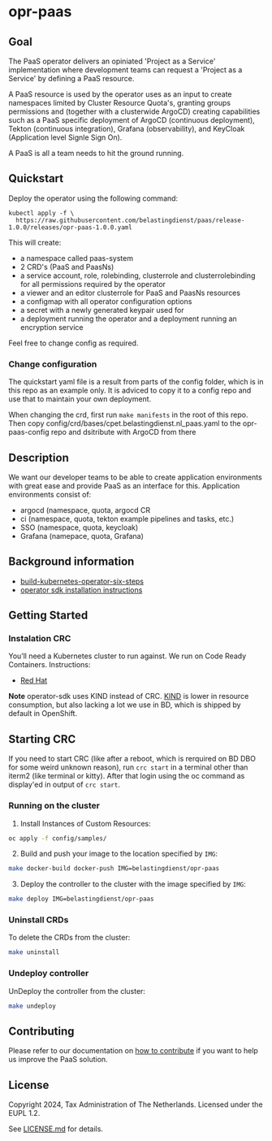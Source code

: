 # opr-paas

## Goal

The PaaS operator delivers an opiniated 'Project as a Service' implementation where
development teams can request a 'Project as a Service' by defining a PaaS resource.

A PaaS resource is used by the operator uses as an input to create namespaces
limited by Cluster Resource Quota's, granting groups permissions and (together
with a clusterwide ArgoCD) creating capabilities such as a PaaS specific deployment
of ArgoCD (continuous deployment), Tekton (continuous integration), Grafana (observability),
and KeyCloak (Application level Signle Sign On).

A PaaS is all a team needs to hit the ground running.

## Quickstart

Deploy the operator using the following command:
```
kubectl apply -f \
  https://raw.githubusercontent.com/belastingdienst/paas/release-1.0.0/releases/opr-paas-1.0.0.yaml
```

This will create:
- a namespace called paas-system
- 2 CRD's (PaaS and PaasNs)
- a service account, role, rolebinding, clusterrole and clusterrolebinding for all permissions required by the operator
- a viewer and an editor clusterrole for PaaS and PaasNs resources
- a configmap with all operator configuration options
- a secret with a newly generated keypair used for
- a deployment running the operator and a deployment running an encryption service

Feel free to change config as required.

### Change configuration
The quickstart yaml file is a result from parts of the config folder, which is in this repo as an example only.
It is adviced to copy it to a config repo and use that to maintain your own deployment.

When changing the crd, first run `make manifests` in the root of this repo.
Then copy config/crd/bases/cpet.belastingdienst.nl_paas.yaml to the opr-paas-config repo and dsitribute with ArgoCD from there

## Description
We want our developer teams to be able to create application environments with great ease and provide PaaS as an interface for this.
Application environments consist of:
- argocd (namespace, quota, argocd CR
- ci (namespace, quota, tekton example pipelines and tasks, etc.)
- SSO (namespace, quota, keycloak)
- Grafana (namepace, quota, Grafana)

## Background information
- [build-kubernetes-operator-six-steps](https://developers.redhat.com/articles/2021/09/07/build-kubernetes-operator-six-steps#setup_and_prerequisites)
- [operator sdk installation instructions](https://sdk.operatorframework.io/docs/installation/)

## Getting Started

### Instalation CRC
You’ll need a Kubernetes cluster to run against.
We run on Code Ready Containers. Instructions:
- [Red Hat](https://console.redhat.com/openshift/create/local)

**Note** operator-sdk uses KIND instead of CRC. [KIND](https://sigs.k8s.io/kind) is lower in resource consumption, but also lacking a lot we use in BD, which is shipped by default in OpenShift.

## Starting CRC
If you need to start CRC (like after a reboot, which is rerquired on BD DBO for some weird unknown reason), run `crc start` in a terminal other than iterm2 (like terminal or kitty).
After that login using the oc command as display'ed in output of `crc start`.

### Running on the cluster
1. Install Instances of Custom Resources:

```sh
oc apply -f config/samples/
```

2. Build and push your image to the location specified by `IMG`:

```sh
make docker-build docker-push IMG=belastingdienst/opr-paas
```

3. Deploy the controller to the cluster with the image specified by `IMG`:

```sh
make deploy IMG=belastingdienst/opr-paas
```

### Uninstall CRDs
To delete the CRDs from the cluster:

```sh
make uninstall
```

### Undeploy controller
UnDeploy the controller from the cluster:

```sh
make undeploy
```

## Contributing

 Please refer to our documentation on [how to contribute](./CONTRIBUTING.md) if you want to help us improve the PaaS solution.

## License

Copyright 2024, Tax Administration of The Netherlands.
Licensed under the EUPL 1.2.

See [LICENSE.md](./LICENSE.md) for details.
